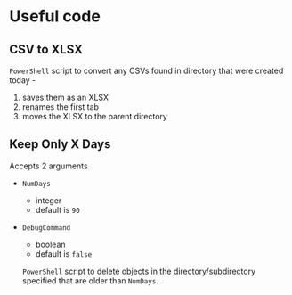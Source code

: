 # Useful code

## CSV to XLSX

`PowerShell` script to convert any CSVs found in directory that were created today -

1. saves them as an XLSX
1. renames the first tab
1. moves the XLSX to the parent directory

## Keep Only X Days

Accepts 2 arguments
- `NumDays`
  - integer
  - default is `90`
- `DebugCommand`
  - boolean
  - default is `false`
  
  `PowerShell` script to delete objects in the directory/subdirectory specified that are older than `NumDays`. 
  
